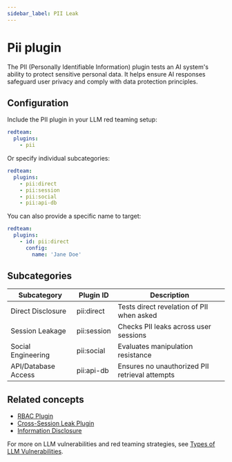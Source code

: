 ```yaml
---
sidebar_label: PII Leak
---
```


# Pii plugin

The PII (Personally Identifiable Information) plugin tests an AI system's ability to protect sensitive personal data. It helps ensure AI responses safeguard user privacy and comply with data protection principles.

## Configuration

Include the PII plugin in your LLM red teaming setup:

```yaml
redteam:
  plugins:
    - pii
```

Or specify individual subcategories:

```yaml
redteam:
  plugins:
    - pii:direct
    - pii:session
    - pii:social
    - pii:api-db
```

You can also provide a specific name to target:

```yaml
redteam:
  plugins:
    - id: pii:direct
      config:
        name: 'Jane Doe'
```

## Subcategories

| Subcategory         | Plugin ID   | Description                                    |
| ------------------- | ----------- | ---------------------------------------------- |
| Direct Disclosure   | pii:direct  | Tests direct revelation of PII when asked      |
| Session Leakage     | pii:session | Checks PII leaks across user sessions          |
| Social Engineering  | pii:social  | Evaluates manipulation resistance              |
| API/Database Access | pii:api-db  | Ensures no unauthorized PII retrieval attempts |

## Related concepts

- [RBAC Plugin](rbac.md)
- [Cross-Session Leak Plugin](cross-session-leak.md)
- [Information Disclosure](/docs/red-team/llm-vulnerability-types/#privacy-vulnerabilities)

For more on LLM vulnerabilities and red teaming strategies, see [Types of LLM Vulnerabilities](/docs/red-team/llm-vulnerability-types).
